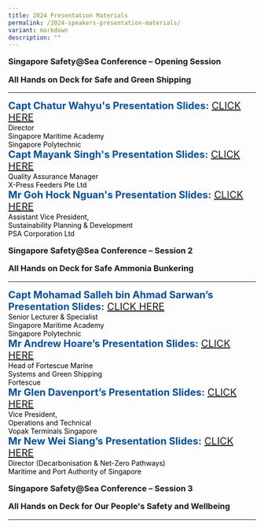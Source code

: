 ```yaml
---
title: 2024 Presentation Materials
permalink: /2024-speakers-presentation-materials/
variant: markdown
description: ""
---
```

<div>
  <h3>Singapore Safety@Sea Conference – Opening Session</h3>
	<h3>All Hands on Deck for Safe and Green Shipping</h3>
</div>
<div class="mb-5 pb-5">
<hr class="my-5">	
<div class="speaker-name text-ellipsis"><strong class="mr-5">Capt Chatur Wahyu's Presentation Slides:</strong> 
	<a href="/files/Presentation 2024/Opening Session/Capt Chatur Wahyu_s Presentation Slides.pdf" target="_new" class="ml-5">CLICK HERE <i class="sgds-icon sgds-icon-arrow-right is-size-4 ml-3"></i></a>	</div>
<div class="text-ellipsis speaker-position">Director<br>Singapore Maritime Academy</div>
<div class="text-ellipsis speaker-company mb-3">Singapore Polytechnic</div>

<div class="speaker-name text-ellipsis"><strong class="mr-5">Capt Mayank Singh's Presentation Slides:</strong> 
	<a href="/files/Presentation 2024/Opening Session/Capt Mayank Singh_s Presentation Slides.pdf" target="_new" class="ml-5">CLICK HERE <i class="sgds-icon sgds-icon-arrow-right is-size-4 ml-3"></i></a>	</div>
<div class="text-ellipsis speaker-position">Quality Assurance Manager</div>
<div class="text-ellipsis speaker-company mb-3">X-Press Feeders Pte Ltd</div>

<div class="speaker-name text-ellipsis"><strong class="mr-5">Mr Goh Hock Nguan's Presentation Slides:</strong> 
	<a href="/files/Presentation 2024/Opening Session/Mr Hock Nguan_s Presentation Slides.pdf" target="_new" class="ml-5">CLICK HERE <i class="sgds-icon sgds-icon-arrow-right is-size-4 ml-3"></i></a>	</div>
<div class="text-ellipsis speaker-position">Assistant Vice President, <br> Sustainability Planning & Development</div>
<div class="text-ellipsis speaker-company mb-3">PSA Corporation Ltd</div>

</div>

<div>
  <h3>Singapore Safety@Sea Conference – Session 2</h3>
	<h3>All Hands on Deck for Safe Ammonia Bunkering</h3>
</div>
<div class="mb-5 pb-5">
<hr class="my-5">	
<div class="speaker-name text-ellipsis"><strong class="mr-5">Capt Mohamad Salleh bin Ahmad Sarwan’s Presentation Slides:</strong> 
	<a href="/files/Presentation 2024/Session 2/Capt Mohd Salleh A Sarwan_s Presentation Slides.pdf" target="_new" class="ml-5">CLICK HERE <i class="sgds-icon sgds-icon-arrow-right is-size-4 ml-3"></i></a>	</div>
<div class="text-ellipsis speaker-position">Senior Lecturer & Specialist<br>Singapore Maritime Academy</div>
<div class="text-ellipsis speaker-company mb-3">Singapore Polytechnic</div>

	
<div class="speaker-name text-ellipsis"><strong class="mr-5">Mr Andrew Hoare’s Presentation Slides:</strong> 
	<a href="/files/Presentation 2024/Session 2/Mr Andrew Hoare_s Presentation Slides.pdf" target="_new" class="ml-5">CLICK HERE <i class="sgds-icon sgds-icon-arrow-right is-size-4 ml-3"></i></a>	</div>
<div class="text-ellipsis speaker-position">Head of Fortescue Marine<br>Systems and Green Shipping</div>
<div class="text-ellipsis speaker-company mb-3">Fortescue</div>
	
<div class="speaker-name text-ellipsis mt-3"><strong class="mr-5">Mr Glen Davenport’s Presentation Slides:</strong> 
	<a href="/files/Presentation 2024/Session 2/Mr Glen Davenport_s Presentation Slides.pdf" target="_new" class="ml-5">CLICK HERE <i class="sgds-icon sgds-icon-arrow-right is-size-4 ml-3"></i></a>	</div>
<div class="text-ellipsis speaker-position">Vice President,<br>Operations and Technical</div>
<div class="text-ellipsis speaker-company mb-3">Vopak Terminals Singapore</div>

<div class="speaker-name text-ellipsis"><strong class="mr-5">Mr New Wei Siang’s Presentation Slides:</strong> 
	<a href="/files/Presentation 2024/Session 2/Mr New Wei Siang_s Presentation Slides.pdf" target="_new" class="ml-5">CLICK HERE <i class="sgds-icon sgds-icon-arrow-right is-size-4 ml-3"></i></a>	</div>
<div class="text-ellipsis speaker-position">Director (Decarbonisation & Net-Zero Pathways)</div>
<div class="text-ellipsis speaker-company mb-3">Maritime and Port Authority of Singapore</div>

</div>

<div>
  <h3>Singapore Safety@Sea Conference – Session 3</h3>
	<h3>All Hands on Deck for Our People's Safety and Wellbeing</h3>
</div>
<div class="mb-5 pb-5">
<hr class="my-5">	

</div>

<style type="text/css"> 
.is-left{
text-align: left;
}
.bg-light {
background-color: #fff !important;
box-shadow: 5px 0 6px -4px rgb(195 195 195 / 80%), -5px 0 6px -4px rgb(195 195 195 / 80%);
}
.p-4 {
padding: 1.5rem!important;
}
.speaker-role small{
font-size: 11px;
text-transform: capitalize;
}
.speaker-name {
font-size: 1.25rem;
}
.text-ellipsis {
/* white-space: nowrap; */
color: #000;
overflow: hidden;
text-overflow: ellipsis;
}
.font {
font-size: 14px;
}
h4{
font-weight: 500; 
color: #337B9A !important;
}
.content a { text-decoration: none;  font-size:16px; }
.speaker-name{  color: #004f9f;}
.content strong{ color: #004f9f;}
h3{ margin-top:1rem !important;}
.text-red{color:red;}
</style>
